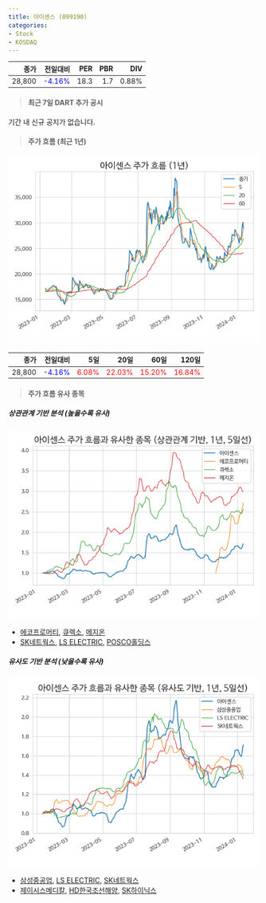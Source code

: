 ```yaml
---
title: 아이센스 (099190)
categories:
- Stock
- KOSDAQ
---
```


|종가|전일대비|PER|PBR|DIV|
|---:|-------:|--:|--:|--:|
|28,800|<span style="color: blue">-4.16%</span>|18.3|1.7|0.88%|

<!-- more -->

> #### 최근 7일 DART 추가 공시

기간 내 신규 공지가 없습니다.

> #### 주가 흐름 (최근 1년)

![099190](/assets/images/stock/099190.png)

|종가|전일대비|5일|20일|60일|120일|
|---:|-------:|--:|---:|---:|----:|
|28,800|<span style="color: blue">-4.16%</span>|<span style="color: red">6.08%</span>|<span style="color: red">22.03%</span>|<span style="color: red">15.20%</span>|<span style="color: red">16.84%</span>|

> #### 주가 흐름 유사 종목

##### 상관관계 기반 분석 (높을수록 유사)
![099190](/assets/images/stock/099190_corr.png)
- [에코프로머티](/450080/), [큐렉소](/060280/), [메지온](/140410/)
- [SK네트웍스](/001740/), [LS ELECTRIC](/010120/), [POSCO홀딩스](/005490/)

##### 유사도 기반 분석 (낮을수록 유사)	
![099190](/assets/images/stock/099190_sim.png)
- [삼성중공업](/010140/), [LS ELECTRIC](/010120/), [SK네트웍스](/001740/)
- [제이시스메디칼](/287410/), [HD한국조선해양](/009540/), [SK하이닉스](/000660/)